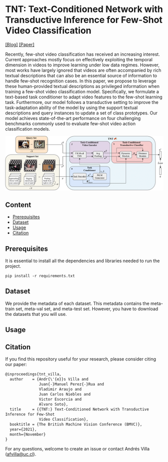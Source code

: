 # TNT: Text-Conditioned Network with Transductive Inference for Few-Shot Video Classification

[[Blog]](https://ojedaf.github.io/tnt_site/) [[Paper]](https://www.bmvc2021-virtualconference.com/conference/papers/paper_1200.html)

Recently, few-shot video classification has received an increasing interest. Current approaches mostly focus on effectively exploiting the temporal dimension in videos to improve learning under low data regimes. However, most works have largely ignored that videos are often accompanied by rich textual descriptions that can also be an essential source of information to handle few-shot recognition cases. In this paper, we propose to leverage these human-provided textual descriptions as privileged information when training a few-shot video classification model. Specifically, we formulate a text-based task conditioner to adapt video features to the few-shot learning task. Furthermore, our model follows a transductive setting to improve the task-adaptation ability of the model by using the support textual descriptions and query instances to update a set of class prototypes. Our model achieves state-of-the-art performance on four challenging benchmarks commonly used to evaluate few-shot video action classification models.

![tnt-model](https://github.com/ojedaf/TNT/blob/main/img/full_model_img.png)


## Content

- [Prerequisites](#prerequisites)
- [Dataset](#dataset)
- [Usage](#usage)
- [Citation](#citation)

## Prerequisites

It is essential to install all the dependencies and libraries needed to run the project.

```
pip install -r requirements.txt
```

## Dataset

We provide the metadata of each dataset. This metadata contains the meta-train set, meta-val set, and meta-test set. However, you have to download the datasets that you will use. 

## Usage



## Citation

If you find this repository useful for your research, please consider citing our paper:

```
@inproceedings{tnt_villa,
  author    = {Andr{\'{e}}s Villa and
               Juan{-}Manuel Perez{-}Rua and
               Vladimir Araujo and
               Juan Carlos Niebles and
               Victor Escorcia and
               Alvaro Soto},
  title     = {{TNT:} Text-Conditioned Network with Transductive Inference for Few-Shot
               Video Classification},
  booktitle = {The British Machine Vision Conference (BMVC)},
  year={2021},
  month={November}
}
```

For any questions, welcome to create an issue or contact Andrés Villa (afvilla@uc.cl).

